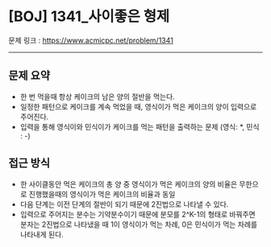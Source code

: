 # [BOJ] 1341_사이좋은 형제

문제 링크 : https://www.acmicpc.net/problem/1341

-----------------
## 문제 요약
  - 한 번 먹을때 항상 케이크의 남은 양의 절반을 먹는다.
  - 일정한 패턴으로 케이크를 계속 먹었을 때, 영식이가 먹은 케이크의 양이 입력으로 주어진다.
  - 입력을 통해 영식이와 민식이가 케이크를 먹는 패턴을 출력하는 문제 (영식: *, 민식 : -)

## 접근 방식
  - 한 사이클동안 먹은 케이크의 총 양 중 영식이가 먹은 케이크의 양의 비율은 무한으로 진행했을때의 영식이가 먹은 케이크의 비율과 동일
  - 다음 단계는 이전 단계의 절반이 되기 때문에 2진법으로 나타낼 수 있다.
  - 입력으로 주어지는 분수는 기약분수이기 때문에 분모를 2^K-1의 형태로 바꿔주면 분자는 2진법으로 나타냈을 때 1이 영식이가 먹는 차례, 0은 민식이가 먹는 차례를 나타내게 된다.
